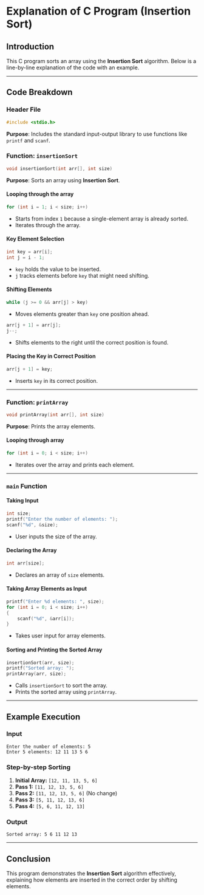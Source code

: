 # Explanation of C Program (Insertion Sort)

## Introduction
This C program sorts an array using the **Insertion Sort** algorithm. Below is a line-by-line explanation of the code with an example.

---

## Code Breakdown

### Header File
```c
#include <stdio.h>
```
**Purpose**: Includes the standard input-output library to use functions like `printf` and `scanf`.

### Function: `insertionSort`
```c
void insertionSort(int arr[], int size)
```
**Purpose**: Sorts an array using **Insertion Sort**.

#### Looping through the array
```c
for (int i = 1; i < size; i++)
```
- Starts from index `1` because a single-element array is already sorted.
- Iterates through the array.

#### Key Element Selection
```c
int key = arr[i];
int j = i - 1;
```
- `key` holds the value to be inserted.
- `j` tracks elements before `key` that might need shifting.

#### Shifting Elements
```c
while (j >= 0 && arr[j] > key)
```
- Moves elements greater than `key` one position ahead.

```c
arr[j + 1] = arr[j];
j--;
```
- Shifts elements to the right until the correct position is found.

#### Placing the Key in Correct Position
```c
arr[j + 1] = key;
```
- Inserts `key` in its correct position.

---

### Function: `printArray`
```c
void printArray(int arr[], int size)
```
**Purpose**: Prints the array elements.

#### Looping through array
```c
for (int i = 0; i < size; i++)
```
- Iterates over the array and prints each element.

---

### `main` Function

#### Taking Input
```c
int size;
printf("Enter the number of elements: ");
scanf("%d", &size);
```
- User inputs the size of the array.

#### Declaring the Array
```c
int arr[size];
```
- Declares an array of `size` elements.

#### Taking Array Elements as Input
```c
printf("Enter %d elements: ", size);
for (int i = 0; i < size; i++)
{
    scanf("%d", &arr[i]);
}
```
- Takes user input for array elements.

#### Sorting and Printing the Sorted Array
```c
insertionSort(arr, size);
printf("Sorted array: ");
printArray(arr, size);
```
- Calls `insertionSort` to sort the array.
- Prints the sorted array using `printArray`.

---

## Example Execution
### Input
```
Enter the number of elements: 5
Enter 5 elements: 12 11 13 5 6
```

### Step-by-step Sorting
1. **Initial Array:** `[12, 11, 13, 5, 6]`
2. **Pass 1:** `[11, 12, 13, 5, 6]`
3. **Pass 2:** `[11, 12, 13, 5, 6]` (No change)
4. **Pass 3:** `[5, 11, 12, 13, 6]`
5. **Pass 4:** `[5, 6, 11, 12, 13]`

### Output
```
Sorted array: 5 6 11 12 13
```

---

## Conclusion
This program demonstrates the **Insertion Sort** algorithm effectively, explaining how elements are inserted in the correct order by shifting elements.
